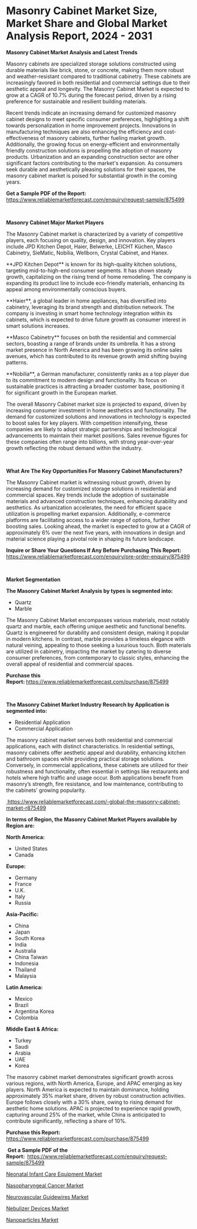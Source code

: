 <p><h1>Masonry Cabinet Market Size, Market Share and Global Market Analysis Report, 2024 - 2031</h1></p><p><strong>Masonry Cabinet Market Analysis and Latest Trends</strong></p>
<p><p>Masonry cabinets are specialized storage solutions constructed using durable materials like brick, stone, or concrete, making them more robust and weather-resistant compared to traditional cabinetry. These cabinets are increasingly favored in both residential and commercial settings due to their aesthetic appeal and longevity. The Masonry Cabinet Market is expected to grow at a CAGR of 10.7% during the forecast period, driven by a rising preference for sustainable and resilient building materials.</p><p>Recent trends indicate an increasing demand for customized masonry cabinet designs to meet specific consumer preferences, highlighting a shift towards personalization in home improvement projects. Innovations in manufacturing techniques are also enhancing the efficiency and cost-effectiveness of masonry cabinets, further fueling market growth. Additionally, the growing focus on energy-efficient and environmentally friendly construction solutions is propelling the adoption of masonry products. Urbanization and an expanding construction sector are other significant factors contributing to the market's expansion. As consumers seek durable and aesthetically pleasing solutions for their spaces, the masonry cabinet market is poised for substantial growth in the coming years.</p></p>
<p><strong>Get a Sample PDF of the Report:&nbsp;</strong> <a href="https://www.reliablemarketforecast.com/enquiry/request-sample/875499">https://www.reliablemarketforecast.com/enquiry/request-sample/875499</a></p>
<p>&nbsp;</p>
<p><strong>Masonry Cabinet Major Market Players</strong></p>
<p><p>The Masonry Cabinet market is characterized by a variety of competitive players, each focusing on quality, design, and innovation. Key players include JPD Kitchen Depot, Haier, Belwerke, LEICHT Küchen, Masco Cabinetry, SieMatic, Nobilia, Wellborn, Crystal Cabinet, and Hanex.</p><p>**JPD Kitchen Depot** is known for its high-quality kitchen solutions, targeting mid-to-high-end consumer segments. It has shown steady growth, capitalizing on the rising trend of home remodeling. The company is expanding its product line to include eco-friendly materials, enhancing its appeal among environmentally conscious buyers.</p><p>**Haier**, a global leader in home appliances, has diversified into cabinetry, leveraging its brand strength and distribution network. The company is investing in smart home technology integration within its cabinets, which is expected to drive future growth as consumer interest in smart solutions increases.</p><p>**Masco Cabinetry** focuses on both the residential and commercial sectors, boasting a range of brands under its umbrella. It has a strong market presence in North America and has been growing its online sales avenues, which has contributed to its revenue growth amid shifting buying patterns.</p><p>**Nobilia**, a German manufacturer, consistently ranks as a top player due to its commitment to modern design and functionality. Its focus on sustainable practices is attracting a broader customer base, positioning it for significant growth in the European market.</p><p>The overall Masonry Cabinet market size is projected to expand, driven by increasing consumer investment in home aesthetics and functionality. The demand for customized solutions and innovations in technology is expected to boost sales for key players. With competition intensifying, these companies are likely to adopt strategic partnerships and technological advancements to maintain their market positions. Sales revenue figures for these companies often range into billions, with strong year-over-year growth reflecting the robust demand within the industry.</p></p>
<p>&nbsp;</p>
<p><strong>What Are The Key Opportunities For Masonry Cabinet Manufacturers?</strong></p>
<p><p>The Masonry Cabinet market is witnessing robust growth, driven by increasing demand for customized storage solutions in residential and commercial spaces. Key trends include the adoption of sustainable materials and advanced construction techniques, enhancing durability and aesthetics. As urbanization accelerates, the need for efficient space utilization is propelling market expansion. Additionally, e-commerce platforms are facilitating access to a wider range of options, further boosting sales. Looking ahead, the market is expected to grow at a CAGR of approximately 6% over the next five years, with innovations in design and material science playing a pivotal role in shaping its future landscape.</p></p>
<p><strong>Inquire or Share Your Questions If Any Before Purchasing This Report:</strong> <a href="https://www.reliablemarketforecast.com/enquiry/pre-order-enquiry/875499">https://www.reliablemarketforecast.com/enquiry/pre-order-enquiry/875499</a></p>
<p>&nbsp;</p>
<p><strong>Market Segmentation</strong></p>
<p><strong>The Masonry Cabinet Market Analysis by types is segmented into:</strong></p>
<p><ul><li>Quartz</li><li>Marble</li></ul></p>
<p><p>The Masonry Cabinet Market encompasses various materials, most notably quartz and marble, each offering unique aesthetic and functional benefits. Quartz is engineered for durability and consistent design, making it popular in modern kitchens. In contrast, marble provides a timeless elegance with natural veining, appealing to those seeking a luxurious touch. Both materials are utilized in cabinetry, impacting the market by catering to diverse consumer preferences, from contemporary to classic styles, enhancing the overall appeal of residential and commercial spaces.</p></p>
<p><strong>Purchase this Report:&nbsp;</strong><a href="https://www.reliablemarketforecast.com/purchase/875499">https://www.reliablemarketforecast.com/purchase/875499</a></p>
<p>&nbsp;</p>
<p><strong>The Masonry Cabinet Market Industry Research by Application is segmented into:</strong></p>
<p><ul><li>Residential Application</li><li>Commercial Application</li></ul></p>
<p><p>The masonry cabinet market serves both residential and commercial applications, each with distinct characteristics. In residential settings, masonry cabinets offer aesthetic appeal and durability, enhancing kitchen and bathroom spaces while providing practical storage solutions. Conversely, in commercial applications, these cabinets are utilized for their robustness and functionality, often essential in settings like restaurants and hotels where high traffic and usage occur. Both applications benefit from masonry’s strength, fire resistance, and low maintenance, contributing to the cabinets' growing popularity.</p></p>
<p><a href="https://www.reliablemarketforecast.com/-global-the-masonry-cabinet-market-r875499">&nbsp;https://www.reliablemarketforecast.com/-global-the-masonry-cabinet-market-r875499</a></p>
<p><strong>In terms of Region, the Masonry Cabinet Market Players available by Region are:</strong></p>
<p>
    <p> <strong> North America: </strong>
        <ul>
            <li>United States</li>
            <li>Canada</li>
        </ul>
        </p> 
    <p> <strong> Europe: </strong>
        <ul>
            <li>Germany</li>
            <li>France</li>
            <li>U.K.</li>
            <li>Italy</li>
            <li>Russia</li>
        </ul>
        </p> 
    <p> <strong> Asia-Pacific: </strong>
        <ul>
            <li>China</li>
            <li>Japan</li>
            <li>South Korea</li>
            <li>India</li>
            <li>Australia</li>
            <li>China Taiwan</li>
            <li>Indonesia</li>
            <li>Thailand</li>
            <li>Malaysia</li>
        </ul>
        </p> 
    <p> <strong> Latin America: </strong>
        <ul>
            <li>Mexico</li>
            <li>Brazil</li>
            <li>Argentina Korea</li>
            <li>Colombia</li>
        </ul>
        </p> 
    <p> <strong> Middle East & Africa: </strong>
        <ul>
            <li>Turkey</li>
            <li>Saudi</li>
            <li>Arabia</li>
            <li>UAE</li>
            <li>Korea</li>
        </ul>
    </p>
    </p>
<p><p>The masonry cabinet market demonstrates significant growth across various regions, with North America, Europe, and APAC emerging as key players. North America is expected to maintain dominance, holding approximately 35% market share, driven by robust construction activities. Europe follows closely with a 30% share, owing to rising demand for aesthetic home solutions. APAC is projected to experience rapid growth, capturing around 25% of the market, while China is anticipated to contribute significantly, reflecting a share of 10%.</p></p>
<p><strong>Purchase this Report: </strong><a href="https://www.reliablemarketforecast.com/purchase/875499">https://www.reliablemarketforecast.com/purchase/875499</a></p>
<p>&nbsp;<strong>Get a Sample PDF of the Report:&nbsp;&nbsp;</strong><a href="https://www.reliablemarketforecast.com/enquiry/request-sample/875499">https://www.reliablemarketforecast.com/enquiry/request-sample/875499</a></p>
<p><strong></strong></p>
<p><p><a href="https://www.linkedin.com/pulse/neonatal-infant-care-equipment-market-research-report-gpdce?trackingId=8U%2BtbmaoQEOGRMd78sdXVA%3D%3D">Neonatal Infant Care Equipment Market</a></p><p><a href="https://www.linkedin.com/pulse/nasopharyngeal-cancer-market-size-growth-trends-statistics-wvjwe?trackingId=Y5SCLcKSSyuew4LaD1htVA%3D%3D">Nasopharyngeal Cancer Market</a></p><p><a href="https://www.linkedin.com/pulse/neurovascular-guidewires-market-overview-regional-outlook-ptyxe?trackingId=dffNwP9XQvWP4kUPdjmmtw%3D%3D">Neurovascular Guidewires Market</a></p><p><a href="https://www.linkedin.com/pulse/nebulizer-devices-market-size-share-analysis-growth-7rtae?trackingId=bX%2Fr3eNhQfOF3nQJMQm5lg%3D%3D">Nebulizer Devices Market</a></p><p><a href="https://www.linkedin.com/pulse/nanoparticles-market-report-product-type-liposomespolymer-conjugated-fv0he?trackingId=swrGwOJURK2JpucF74oIIQ%3D%3D">Nanoparticles Market</a></p></p>
